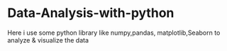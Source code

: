 # Data-Analysis-with-python
Here i use some python library like numpy,pandas, matplotlib,Seaborn to analyze &amp; visualize the data
